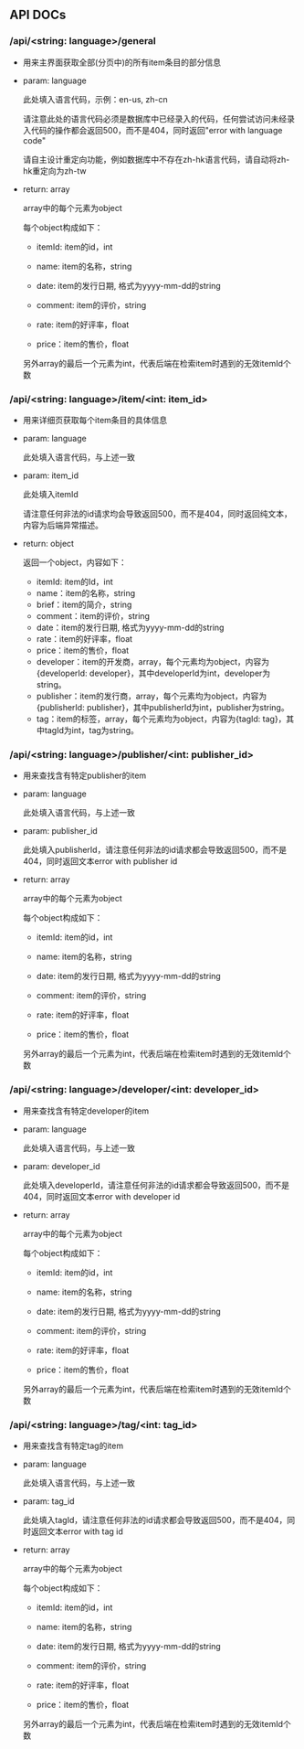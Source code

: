 ## API DOCs

### /api/<string: language>/general

- 用来主界面获取全部(分页中)的所有item条目的部分信息

- param: language

  此处填入语言代码，示例：en-us, zh-cn

  请注意此处的语言代码必须是数据库中已经录入的代码，任何尝试访问未经录入代码的操作都会返回500，而不是404，同时返回"error with language code"

  请自主设计重定向功能，例如数据库中不存在zh-hk语言代码，请自动将zh-hk重定向为zh-tw

- return: array

  array中的每个元素为object

  每个object构成如下：

  - itemId: item的id，int
  
  - name: item的名称，string
  - date: item的发行日期, 格式为yyyy-mm-dd的string
  - comment: item的评价，string
  - rate: item的好评率，float
  - price：item的售价，float
  
  另外array的最后一个元素为int，代表后端在检索item时遇到的无效itemId个数

### /api/<string: language>/item/<int: item_id>

- 用来详细页获取每个item条目的具体信息

- param: language

  此处填入语言代码，与上述一致

- param: item_id

  此处填入itemId

  请注意任何非法的id请求均会导致返回500，而不是404，同时返回纯文本，内容为后端异常描述。

- return: object

  返回一个object，内容如下：

  - itemId: item的Id，int
  - name：item的名称，string
  - brief：item的简介，string
  - comment：item的评价，string
  - date：item的发行日期, 格式为yyyy-mm-dd的string
  - rate：item的好评率，float
  - price：item的售价，float
  - developer：item的开发商，array，每个元素均为object，内容为{developerId: developer}，其中developerId为int，developer为string。
  - publisher：item的发行商，array，每个元素均为object，内容为{publisherId: publisher}，其中publisherId为int，publisher为string。
  - tag：item的标签，array，每个元素均为object，内容为{tagId: tag}，其中tagId为int，tag为string。

### /api/<string: language>/publisher/<int: publisher_id>

- 用来查找含有特定publisher的item

- param: language

  此处填入语言代码，与上述一致

- param: publisher_id

  此处填入publisherId，请注意任何非法的id请求都会导致返回500，而不是404，同时返回文本error with publisher id

- return: array

  array中的每个元素为object

  每个object构成如下：

  - itemId: item的id，int

  - name: item的名称，string
  - date: item的发行日期, 格式为yyyy-mm-dd的string
  - comment: item的评价，string
  - rate: item的好评率，float
  - price：item的售价，float

  另外array的最后一个元素为int，代表后端在检索item时遇到的无效itemId个数

### /api/<string: language>/developer/<int: developer_id>

- 用来查找含有特定developer的item

- param: language

  此处填入语言代码，与上述一致

- param: developer_id

  此处填入developerId，请注意任何非法的id请求都会导致返回500，而不是404，同时返回文本error with developer id

- return: array

  array中的每个元素为object

  每个object构成如下：

  - itemId: item的id，int

  - name: item的名称，string
  - date: item的发行日期, 格式为yyyy-mm-dd的string
  - comment: item的评价，string
  - rate: item的好评率，float
  - price：item的售价，float

  另外array的最后一个元素为int，代表后端在检索item时遇到的无效itemId个数

### /api/<string: language>/tag/<int: tag_id>

- 用来查找含有特定tag的item

- param: language

  此处填入语言代码，与上述一致

- param: tag_id

  此处填入tagId，请注意任何非法的id请求都会导致返回500，而不是404，同时返回文本error with tag id

- return: array

  array中的每个元素为object

  每个object构成如下：

  - itemId: item的id，int

  - name: item的名称，string
  - date: item的发行日期, 格式为yyyy-mm-dd的string
  - comment: item的评价，string
  - rate: item的好评率，float
  - price：item的售价，float

  另外array的最后一个元素为int，代表后端在检索item时遇到的无效itemId个数


